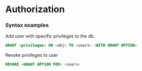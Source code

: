 # Authorization


### Syntax examples
Add user with specific privileges to the db.
```sql
GRANT <privileges> ON <obj> TO <users> <WITH GRANT OPTION>
```
Revoke privileges to user
```sql
REVOKE <GRANT OPTION FOR> <users>
```